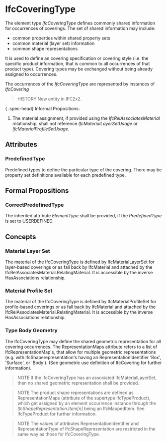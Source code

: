 # IfcCoveringType

The element type _IfcCoveringType_ defines commonly shared information for occurrences of coverings. The set of shared information may include:

* common properties within shared property sets
* common material (layer set) information
* common shape representations

It is used to define an covering specification or covering style (i.e. the specific product information, that is common to all occurrences of that product type). Covering types may be exchanged without being already assigned to occurrences.

The occurrences of the _IfcCoveringType_ are represented by instances of _IfcCovering_

> HISTORY  New entity in IFC2x2.

{ .spec-head}
Informal Propositions:

1. The material assignment, if provided using the _IfcRelAssociatesMaterial_ relationship, shall not reference _IfcMaterialLayerSetUsage_ or _IfcMaterialProfileSetUsage_.

## Attributes

### PredefinedType
Predefined types to define the particular type of the covering. There may be property set definitions available for each predefined type.

## Formal Propositions

### CorrectPredefinedType
The inherited attribute _ElementType_ shall be provided, if the _PredefinedType_ is set to USERDEFINED.

## Concepts

### Material Layer Set

The material of the IfcCoveringType is defined by IfcMaterialLayerSet for layer-based coverings or as fall back by IfcMaterial and attached by the IfcRelAssociatesMaterial.RelatingMaterial. It is accessible by the inverse HasAssociations relationship.

### Material Profile Set

The material of the IfcCoveringType is defined by IfcMaterialProfileSet for profile-based coverings or as fall back by IfcMaterial and attached by the IfcRelAssociatesMaterial.RelatingMaterial. It is accessible by the inverse HasAssociations relationship.

### Type Body Geometry

The IfcCoveringType may define the shared geometric representation for all covering occurrences. The RepresentationMaps attribute refers to a list of IfcRepresentationMap's, that allow for multiple geometric representations (e.g. with IfcShaperepresentation's having an RepresentationIdentifier 'Box', 'Surface', or 'Body'). (See geometric use definition of IfcCovering for further information).

> NOTE  If the IfcCoveringType has an associated IfcMaterialLayerSet, then no shared geometric representation shall be provided.

> NOTE  The product shape representations are defined as RepresentationMaps (attribute of the supertype IfcTypeProduct), which get assigned by an element occurrence instance through the _IfcShapeRepresentation.Item[n]_ being an IfcMappedItem. See IfcTypeProduct for further information.

> NOTE  The values of attributes RepresentationIdentifier and RepresentationType of IfcShapeRepresentation are restricted in the same way as those for IfcCoveringType.

